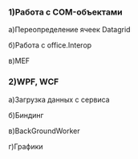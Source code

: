  
### 1)Работа с COM-объектами	
а)Переопределение ячеек Datagrid	

б)Работа с office.Interop	

в)MEF	
### 2)WPF, WCF	
а)Загрузка данных с сервиса	

б)Биндинг	

в)BackGroundWorker

г)Графики 
 
